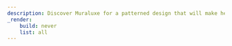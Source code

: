 ```yaml
---
description: Discover Muraluxe for a patterned design that will make heads turn.
_render:
    build: never
    list: all
---
```

